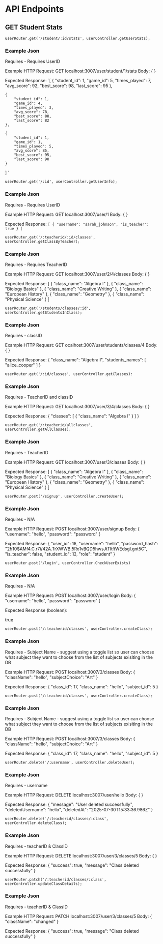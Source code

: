 # API Endpoints

## GET Student Stats
`userRouter.get('/student/:id/stats', userController.getUserStats); `
### Example Json

Requires - Requires UserID

Example HTTP Request: 
GET localhost:3007/user/student/1/stats
Body: {
}

Expected Response:
`[
{
        "student_id": 1,
        "game_id": 5,
        "times_played": 7,
        "avg_score": 92,
        "best_score": 98,
        "last_score": 95
    },

    {
        "student_id": 1,
        "game_id": 4,
        "times_played": 3,
        "avg_score": 78,
        "best_score": 88,
        "last_score": 82
    },

    {
        "student_id": 1,
        "game_id": 1,
        "times_played": 5,
        "avg_score": 85,
        "best_score": 95,
        "last_score": 90
    }
] `



`userRouter.get('/:id', userController.getUserInfo); `
### Example Json

Requires - Requires UserID

Example HTTP Request: 
GET localhost:3007/user/1
Body: {
}

Expected Response:
`[
    {
        "username": "sarah_johnson",
        "is_teacher": true
    }
]`



`userRouter.get('/:teacherid/:id/classes', userController.getClassByTeacher);` 
### Example Json

Requires - Requires TeacherID

Example HTTP Request: 
GET localhost:3007/user/2/4/classes
Body: {
}

Expected Response:
[
    {
        "class_name": "Algebra I"
    },
    {
        "class_name": "Biology Basics"
    },
    {
        "class_name": "Creative Writing"
    },
    {
        "class_name": "European History"
    },
    {
        "class_name": "Geometry"
    },
    {
        "class_name": "Physical Science"
    }
]




`userRouter.get('/students/classes/:id', userController.getStudentsInClass);`
### Example Json

Requires - classID

Example HTTP Request: 
GET ocalhost:3007/user/students/classes/4
Body: {
}

Expected Response:
{
    "class_name": "Algebra I",
    "students_names": [
        "alice_cooper"
    ]
}


`userRouter.get('/:id/classes', userController.getClasses):`  

### Example Json

Requires - TeacherID and classID

Example HTTP Request: 
GET localhost:3007/user/3/4/classes
Body: {
}

Expected Response:
{
    "classes": [
        {
            "class_name": "Algebra I"
        }
    ]
}

`userRouter.get('/:teacherid/allclasses', userController.getAllClasses);`
### Example Json

Requires - TeacherID 

Example HTTP Request: 
GET localhost:3007/user/3/classes
Body: {
}

Expected Response:
[
    {
        "class_name": "Algebra I"
    },
    {
        "class_name": "Biology Basics"
    },
    {
        "class_name": "Creative Writing"
    },
    {
        "class_name": "European History"
    },
    {
        "class_name": "Geometry"
    },
    {
        "class_name": "Physical Science"
    }
]


`userRouter.post('/signup', userController.createUser);`
### Example Json
Requires - N/A

Example HTTP Request: 
POST localhost:3007/user/signup
Body: {
    "username": "hello",
    "password": "password"
}

Expected Response:
{
    "user_id": 18,
    "username": "hello",
    "password_hash": "$2b$10$AMf4.C.r7i/42A.TrXWWB.5Ro1vBQD5hwsJtTltftWEdsgI.gnt5C",
    "is_teacher": false,
    "student_id": 13,
    "role": "student"
}

`userRouter.post('/login', userController.CheckUserExists)`
### Example Json
Requires - N/A

Example HTTP Request: 
POST localhost:3007/user/login
Body: {
    "username": "hello",
    "password": "password"
}

Expected Response (boolean):

true 

`userRouter.post('/:teacherid/classes', userController.createClass); `

### Example Json
Requires - Subject Name - suggest using a toggle list so user can choose what subject they want to choose from the list of subjects exisiting in the DB

Example HTTP Request: 
POST localhost:3007/3/classes
Body: {
    "className": "hello",
    "subjectChoice": "Art"
}

Expected Response:
{
    "class_id": 17,
    "class_name": "hello",
    "subject_id": 5
}

`userRouter.post('/:teacherid/classes', userController.createClass);`
### Example Json
Requires - Subject Name - suggest using a toggle list so user can choose what subject they want to choose from the list of subjects exisiting in the DB

Example HTTP Request: 
POST localhost:3007/3/classes
Body: {
    "className": "hello",
    "subjectChoice": "Art"
}

Expected Response:
{
    "class_id": 17,
    "class_name": "hello",
    "subject_id": 5
}

`userRouter.delete('/:username', userController.deleteUser);`
### Example Json
Requires - username

Example HTTP Request: 
DELETE localhost:3007/user/hello
Body: {
}

Expected Response:
{
    "message": "User deleted successfully",
    "deletedUsername": "hello",
    "deletedAt": "2025-07-30T15:33:36.986Z"
}

`userRouter.delete('/:teacherid/classes/:class', userController.deleteClass);`  
### Example Json
Requires - teacherID & ClassID

Example HTTP Request: 
DELETE localhost:3007/user/3/classes/5
Body: {
}

Expected Response:
{
    "success": true,
    "message": "Class deleted successfully"
}

`userRouter.patch('/:teacherid/classes/:class', userController.updateClassDetails); `
### Example Json
Requires - teacherID & ClassID

Example HTTP Request: 
PATCH localhost:3007/user/3/classes/5
Body: {
    "className": "changed"
}

Expected Response:
{
    "success": true,
    "message": "Class deleted successfully"
}